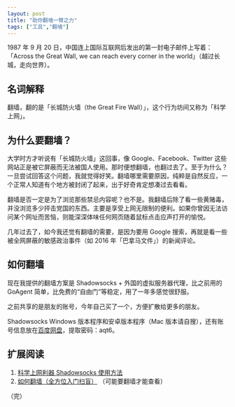 ```yaml
---
layout: post
title: "助你翻墙一臂之力"
tags: ["工具","翻墙"]
---
```


1987 年 9 月 20 日，中国连上国际互联网后发出的第一封电子邮件上写着：「Across the Great Wall, we can reach every corner in the world」（越过长城，走向世界）。

## 名词解释

翻墙，翻的是「长城防火墙（the Great Fire Wall）」，这个行为坊间又称为「科学上网」。

## 为什么要翻墙？

大学时方才听说有「长城防火墙」这回事，像 Google、Facebook、Twitter 这些网站正是被它屏蔽而无法被国人使用。那时便想翻墙，也翻过去了。至于为什么？一旦尝试回答这个问题，我就觉得好笑。翻墙哪里需要原因，纯粹是自然反应，一个正常人知道有个地方被封闭了起来，出于好奇肯定想凑过去看看。

翻墙是否一定是为了浏览那些禁忌内容呢？也不是。我翻墙后除了看一些黄赌毒，并没浏览多少抨击党国的东西。主要是享受上网无限制的便利。如果你曾因无法访问某个网址而苦恼，则能深深体味任何网页随着鼠标点击应声打开的愉悦。

几年过去了，如今我还觉有翻墙的需要，是因为要用 Google 搜索，再就是看一些被全网屏蔽的敏感政治事件（如 2016 年「巴拿马文件」）的新闻评论。

## 如何翻墙

现在我提供的翻墙方案是 Shadowsocks + 外国的虚拟服务器代理，比之前用的 GoAgent 简单，比免费的“自由门”等稳定，用了一年多感觉很舒服。

之前共享的是朋友的账号，今年自己买了一个，方便扩散给更多的朋友。

Shadowsocks Windows 版本程序和安卓版本程序（Mac 版本请自搜），还有账号信息放在[百度网盘](https://pan.baidu.com/s/1dEQ7aWL)，提取密码：aqt6。

## 扩展阅读

1. [科学上网利器 Shadowsocks 使用方法](https://ttt.tt/150/)
1. [如何翻墙（全方位入门扫盲）](https://program-think.blogspot.com/2009/05/how-to-break-through-gfw.html) （可能要翻墙才能查看）

（完）